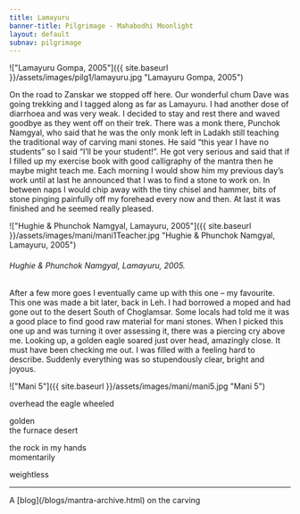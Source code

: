 ```yaml
---
title: Lamayuru
banner-title: Pilgrimage - Mahabodhi Moonlight
layout: default
subnav: pilgrimage
---
```



!["Lamayuru Gompa, 2005"]({{ site.baseurl }}/assets/images/pilg1/lamayuru.jpg "Lamayuru Gompa, 2005")

On the road to Zanskar we stopped off here. Our wonderful chum Dave
was going trekking and I tagged along as far as Lamayuru. I had
another dose of diarrhoea and was very weak. I decided to stay and
rest there and waved goodbye as they went off on their trek. There
was a monk there, Punchok Namgyal, who said that he was the only
monk left in Ladakh still teaching the traditional way of carving
mani stones. He said “this year I have no students” so I said “I’ll
be your student!”. He got very serious and said that if I filled up
my exercise book with good calligraphy of the mantra then he maybe
might teach me. Each morning I would show him my previous day’s work
until at last he announced that I was to find a stone to work on. In
between naps I would chip away with the tiny chisel and hammer, bits
of stone pinging painfully off my forehead every now and then. At
last it was finished and he seemed really pleased.

!["Hughie & Phunchok Namgyal, Lamayuru, 2005"]({{ site.baseurl }}/assets/images/mani/mani1Teacher.jpg "Hughie & Phunchok Namgyal, Lamayuru, 2005")
###### Hughie & Phunchok Namgyal, Lamayuru, 2005.

After a few more goes I eventually came up with this one – my
favourite. This one was made a bit later, back in Leh. I had
borrowed a moped and had gone out to the desert South of Choglamsar.
Some locals had told me it was a good place to find good raw
material for mani stones. When I picked this one up and was turning
it over assessing it, there was a piercing cry above me. Looking up,
a golden eagle soared just over head, amazingly close. It must have
been checking me out. I was filled with a feeling hard to describe.
Suddenly everything was so stupendously clear, bright and joyous.

!["Mani 5"]({{ site.baseurl }}/assets/images/mani/mani5.jpg "Mani 5")

<div class="poem">
overhead  
the eagle wheeled

golden  
the furnace desert

the rock in my hands  
momentarily

weightless
</div>


<hr />
A [blog](/blogs/mantra-archive.html) on the carving

